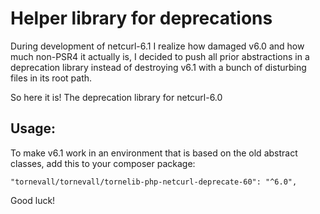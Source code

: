 # Helper library for deprecations

During development of netcurl-6.1 I realize how damaged v6.0 and how much non-PSR4 it actually is, I decided to push all prior abstractions in a deprecation library instead of destroying v6.1 with a bunch of disturbing files in its root path.

So here it is! The deprecation library for netcurl-6.0

## Usage:

To make v6.1 work in an environment that is based on the old abstract classes, add this to your composer package:

    "tornevall/tornevall/tornelib-php-netcurl-deprecate-60": "^6.0",

Good luck!
